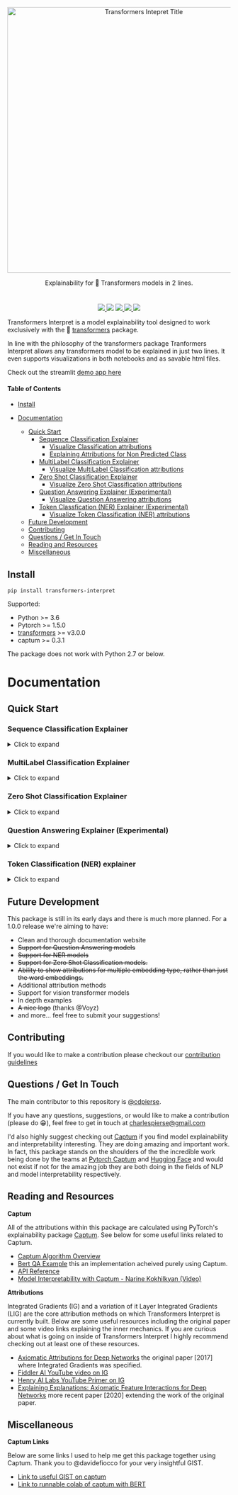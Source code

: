 <p align="center">
    <a id="transformers-intepret" href="#transformers-intepret">
        <img src="https://github.com/cdpierse/transformers-interpret/blob/master/images/tight%401920x_transparent.png" alt="Transformers Intepret Title" title="Transformers Intepret Title" width="600"/>
    </a>
</p>

<p align="center"> Explainability for 🤗 Transformers models in 2 lines.</p>

<h1 align="center"></h1>

<p align="center">
    <a href="https://opensource.org/licenses/Apache-2.0">
        <img src="https://img.shields.io/badge/License-Apache%202.0-blue.svg"/>
    </a>
    <img src="./images/coverage.svg">
    <a href="https://github.com/cdpierse/transformers-interpret/releases">
        <img src="https://img.shields.io/pypi/v/transformers_interpret?label=version"/>
    </a>
    <a href="https://app.circleci.com/pipelines/github/cdpierse/transformers-interpret">
        <img src="https://circleci.com/gh/cdpierse/transformers-interpret.svg?style=shield&circle-token=de18bfcb7476a5a47b8ad39b8cb1d61f5ae9ed52">
    </a>
        <a href="https://pepy.tech/project/transformers-interpret">
        <img src="https://static.pepy.tech/personalized-badge/transformers-interpret?period=total&units=abbreviation&left_color=black&right_color=brightgreen&left_text=Downloads">
    </a>
</p>

Transformers Interpret is a model explainability tool designed to work exclusively with the 🤗 [transformers][transformers] package.

In line with the philosophy of the transformers package Tranformers Interpret allows any transformers model to be explained in just two lines. It even supports visualizations in both notebooks and as savable html files.

Check out the streamlit [demo app here](https://share.streamlit.io/cdpierse/transformers-interpret-streamlit/main/app.py)

#### Table of Contents

- [Install](#install)

- [Documentation](#documentation)
  - [Quick Start](#quick-start)
    - [Sequence Classification Explainer](#sequence-classification-explainer)
      - [Visualize Classification attributions](#visualize-classification-attributions)
      - [Explaining Attributions for Non Predicted Class](#explaining-attributions-for-non-predicted-class)
    - [MultiLabel Classification Explainer](#sequence-classification-explainer)
      - [Visualize MultiLabel Classification attributions](#visualize-multilabel-attributions)
    - [Zero Shot Classification Explainer](#zero-shot-classification-explainer)
      - [Visualize Zero Shot Classification attributions](#visualize-zero-shot-classification-attributions)
    - [Question Answering Explainer (Experimental)](#question-answering-explainer-experimental)
      - [Visualize Question Answering attributions](#visualize-question-answering-attributions)
    - [Token Classfication (NER) Explainer (Experimental)](#token-classification-ner-explainer)
      - [Visualize Token Classification (NER) attributions](#visualize-ner-attributions)
  - [Future Development](#future-development)
  - [Contributing](#contributing)
  - [Questions / Get In Touch](#questions--get-in-touch)
  - [Reading and Resources](#reading-and-resources)
  - [Miscellaneous](#miscellaneous)

<a name="install"/>

## Install

```posh
pip install transformers-interpret
```

Supported:

- Python >= 3.6
- Pytorch >= 1.5.0
- [transformers][transformers] >= v3.0.0
- captum >= 0.3.1

The package does not work with Python 2.7 or below.

# Documentation

## Quick Start


### Sequence Classification Explainer

<details><summary>Click to expand</summary>

Let's start by initializing a transformers' model and tokenizer, and running it through the `SequenceClassificationExplainer`.

For this example we are using `distilbert-base-uncased-finetuned-sst-2-english`, a distilbert model finetuned on a sentiment analysis task.

```python
from transformers import AutoModelForSequenceClassification, AutoTokenizer
model_name = "distilbert-base-uncased-finetuned-sst-2-english"
model = AutoModelForSequenceClassification.from_pretrained(model_name)
tokenizer = AutoTokenizer.from_pretrained(model_name)

# With both the model and tokenizer initialized we are now able to get explanations on an example text.

from transformers_interpret import SequenceClassificationExplainer
cls_explainer = SequenceClassificationExplainer(
    model,
    tokenizer)
word_attributions = cls_explainer("I love you, I like you")
```

Which will return the following list of tuples:

```python
>>> word_attributions
[('[CLS]', 0.0),
 ('i', 0.2778544699186709),
 ('love', 0.7792370723380415),
 ('you', 0.38560088858031094),
 (',', -0.01769750505546915),
 ('i', 0.12071898121557832),
 ('like', 0.19091105304734457),
 ('you', 0.33994871536713467),
 ('[SEP]', 0.0)]
```

Positive attribution numbers indicate a word contributes positively towards the predicted class, while negative numbers indicate a word contributes negatively towards the predicted class. Here we can see that **I love you** gets the most attention.

You can use `predicted_class_index` in case you'd want to know what the predicted class actually is:

```python
>>> cls_explainer.predicted_class_index
array(1)
```

And if the model has label names for each class, we can see these too using `predicted_class_name`:

```python
>>> cls_explainer.predicted_class_name
'POSITIVE'
```

#### Visualize Classification attributions

Sometimes the numeric attributions can be difficult to read particularly in instances where there is a lot of text. To help with that we also provide the `visualize()` method that utilizes Captum's in built viz library to create a HTML file highlighting the attributions.

If you are in a notebook, calls to the `visualize()` method will display the visualization in-line. Alternatively you can pass a filepath in as an argument and an HTML file will be created, allowing you to view the explanation HTML in your browser.

```python
cls_explainer.visualize("distilbert_viz.html")
```

<a href="https://github.com/cdpierse/transformers-interpret/blob/master/images/distilbert_example.png">
<img src="https://github.com/cdpierse/transformers-interpret/blob/master/images/distilbert_example.png" width="80%" height="80%" align="center"/>
</a>

#### Explaining Attributions for Non Predicted Class

Attribution explanations are not limited to the predicted class. Let's test a more complex sentence that contains mixed sentiments.

In the example below we pass `class_name="NEGATIVE"` as an argument indicating we would like the attributions to be explained for the **NEGATIVE** class regardless of what the actual prediction is. Effectively because this is a binary classifier we are getting the inverse attributions.

```python
cls_explainer = SequenceClassificationExplainer(model, tokenizer)
attributions = cls_explainer("I love you, I like you, I also kinda dislike you", class_name="NEGATIVE")
```

In this case, `predicted_class_name` still returns a prediction of the **POSITIVE** class, because the model has generated the same prediction but nonetheless we are interested in looking at the attributions for the negative class regardless of the predicted result.

```python
>>> cls_explainer.predicted_class_name
'POSITIVE'
```

But when we visualize the attributions we can see that the words "**...kinda dislike**" are contributing to a prediction of the "NEGATIVE"
class.

```python
cls_explainer.visualize("distilbert_negative_attr.html")
```

<a href="https://github.com/cdpierse/transformers-interpret/blob/master/images/distilbert_example_negative.png">
<img src="https://github.com/cdpierse/transformers-interpret/blob/master/images/distilbert_example_negative.png" width="80%" height="80%" align="center" />
</a>

Getting attributions for different classes is particularly insightful for multiclass problems as it allows you to inspect model predictions for a number of different classes and sanity-check that the model is "looking" at the right things.

For a detailed explanation of this example please checkout this [multiclass classification notebook.](notebooks/multiclass_classification_example.ipynb)


</details>

### MultiLabel Classification Explainer

<details><summary>Click to expand</summary>

This explainer is an extension of the `SequenceClassificationExplainer` and is thus compatible with all sequence classification models from the Transformers package. The key change in this explainer is that it caclulates attributions for each label in the model's config and returns a dictionary of word attributions w.r.t to each label. The `visualize()` method also displays a table of attributions with attributions calculated per label.

```python
from transformers import AutoModelForSequenceClassification, AutoTokenizer
from transformers_interpret import MultiLabelClassificationExplainer

model_name = "j-hartmann/emotion-english-distilroberta-base"
model = AutoModelForSequenceClassification.from_pretrained(model_name)
tokenizer = AutoTokenizer.from_pretrained(model_name)


cls_explainer = MultiLabelClassificationExplainer(model, tokenizer)


word_attributions = cls_explainer("There were many aspects of the film I liked, but it was frightening and gross in parts. My parents hated it.")
```
This produces a dictionary of word attributions mapping labels to a list of tuples for each word and it's attribution score.
<details><summary>Click to see word attribution dictionary</summary>

```python
>>> word_attributions
{'anger': [('<s>', 0.0),
           ('There', 0.09002208622000409),
           ('were', -0.025129709879675187),
           ('many', -0.028852677974079328),
           ('aspects', -0.06341968013631565),
           ('of', -0.03587626320752477),
           ('the', -0.014813095892961287),
           ('film', -0.14087587475098232),
           ('I', 0.007367876912617766),
           ('liked', -0.09816592066307557),
           (',', -0.014259517291745674),
           ('but', -0.08087144668471376),
           ('it', -0.10185214349220136),
           ('was', -0.07132244710777856),
           ('frightening', -0.4125361737439814),
           ('and', -0.021761663818889918),
           ('gross', -0.10423745223600908),
           ('in', -0.02383646952201854),
           ('parts', -0.027137622525091033),
           ('.', -0.02960415694062459),
           ('My', 0.05642774605113695),
           ('parents', 0.11146648216326158),
           ('hated', 0.8497975489280364),
           ('it', 0.05358116678115284),
           ('.', -0.013566277162080632),
           ('', 0.09293256725788422),
           ('</s>', 0.0)],
 'disgust': [('<s>', 0.0),
             ('There', -0.035296263203072),
             ('were', -0.010224922196739717),
             ('many', -0.03747571761725605),
             ('aspects', 0.007696321643436715),
             ('of', 0.0026740873113235107),
             ('the', 0.0025752851265661335),
             ('film', -0.040890035285783645),
             ('I', -0.014710007408208579),
             ('liked', 0.025696806663391577),
             (',', -0.00739107098314569),
             ('but', 0.007353791868893654),
             ('it', -0.00821368234753605),
             ('was', 0.005439709067819798),
             ('frightening', -0.8135974168445725),
             ('and', -0.002334953123414774),
             ('gross', 0.2366024374426269),
             ('in', 0.04314772995234148),
             ('parts', 0.05590472194035334),
             ('.', -0.04362554293972562),
             ('My', -0.04252694977895808),
             ('parents', 0.051580790911406944),
             ('hated', 0.5067406070057585),
             ('it', 0.0527491071885104),
             ('.', -0.008280280618652273),
             ('', 0.07412384603053103),
             ('</s>', 0.0)],
 'fear': [('<s>', 0.0),
          ('There', -0.019615758046045408),
          ('were', 0.008033402634196246),
          ('many', 0.027772367717635423),
          ('aspects', 0.01334130725685673),
          ('of', 0.009186049991879768),
          ('the', 0.005828877177384549),
          ('film', 0.09882910753644959),
          ('I', 0.01753565003544039),
          ('liked', 0.02062597344466885),
          (',', -0.004469530636560965),
          ('but', -0.019660439408176984),
          ('it', 0.0488084071292538),
          ('was', 0.03830859527501167),
          ('frightening', 0.9526443954511705),
          ('and', 0.02535156284103706),
          ('gross', -0.10635301961551227),
          ('in', -0.019190425328209065),
          ('parts', -0.01713006453323631),
          ('.', 0.015043169035757302),
          ('My', 0.017068079071414916),
          ('parents', -0.0630781275517486),
          ('hated', -0.23630028921273583),
          ('it', -0.056057044429020306),
          ('.', 0.0015102052077844612),
          ('', -0.010045048665404609),
          ('</s>', 0.0)],
 'joy': [('<s>', 0.0),
         ('There', 0.04881772670614576),
         ('were', -0.0379316152427468),
         ('many', -0.007955371089444285),
         ('aspects', 0.04437296429416574),
         ('of', -0.06407011137335743),
         ('the', -0.07331568926973099),
         ('film', 0.21588462483311055),
         ('I', 0.04885724513463952),
         ('liked', 0.5309510543276107),
         (',', 0.1339765195225006),
         ('but', 0.09394079060730279),
         ('it', -0.1462792330432028),
         ('was', -0.1358591558323458),
         ('frightening', -0.22184169339341142),
         ('and', -0.07504142930419291),
         ('gross', -0.005472075984252812),
         ('in', -0.0942152657437379),
         ('parts', -0.19345218754215965),
         ('.', 0.11096247277185402),
         ('My', 0.06604512262645984),
         ('parents', 0.026376541098236207),
         ('hated', -0.4988319510231699),
         ('it', -0.17532499366236615),
         ('.', -0.022609976138939034),
         ('', -0.43417114685294833),
         ('</s>', 0.0)],
 'neutral': [('<s>', 0.0),
             ('There', 0.045984598036642205),
             ('were', 0.017142566357474697),
             ('many', 0.011419348619472542),
             ('aspects', 0.02558593440287365),
             ('of', 0.0186162232003498),
             ('the', 0.015616416841815963),
             ('film', -0.021190511300570092),
             ('I', -0.03572427925026324),
             ('liked', 0.027062554960050455),
             (',', 0.02089914209290366),
             ('but', 0.025872618597570115),
             ('it', -0.002980407262316265),
             ('was', -0.022218157611174086),
             ('frightening', -0.2982516449116045),
             ('and', -0.01604643529040792),
             ('gross', -0.04573829263548096),
             ('in', -0.006511536166676108),
             ('parts', -0.011744224307968652),
             ('.', -0.01817041167875332),
             ('My', -0.07362312722231429),
             ('parents', -0.06910711601816408),
             ('hated', -0.9418903509267312),
             ('it', 0.022201795222373488),
             ('.', 0.025694319747309045),
             ('', 0.04276690822325994),
             ('</s>', 0.0)],
 'sadness': [('<s>', 0.0),
             ('There', 0.028237893283377526),
             ('were', -0.04489910545229568),
             ('many', 0.004996044977269471),
             ('aspects', -0.1231292680125582),
             ('of', -0.04552690725956671),
             ('the', -0.022077819961347042),
             ('film', -0.14155752357877663),
             ('I', 0.04135347872193571),
             ('liked', -0.3097732540526099),
             (',', 0.045114660009053134),
             ('but', 0.0963352125332619),
             ('it', -0.08120617610094617),
             ('was', -0.08516150809170213),
             ('frightening', -0.10386889639962761),
             ('and', -0.03931986389970189),
             ('gross', -0.2145059013625132),
             ('in', -0.03465423285571697),
             ('parts', -0.08676627134611635),
             ('.', 0.19025217371906333),
             ('My', 0.2582092561303794),
             ('parents', 0.15432351476960307),
             ('hated', 0.7262186310977987),
             ('it', -0.029160655114499095),
             ('.', -0.002758524253450406),
             ('', -0.33846410359182094),
             ('</s>', 0.0)],
 'surprise': [('<s>', 0.0),
              ('There', 0.07196110795254315),
              ('were', 0.1434314520711312),
              ('many', 0.08812238369489701),
              ('aspects', 0.013432396769890982),
              ('of', -0.07127508805657243),
              ('the', -0.14079766624810955),
              ('film', -0.16881201614906485),
              ('I', 0.040595668935112135),
              ('liked', 0.03239855530171577),
              (',', -0.17676382558158257),
              ('but', -0.03797939330341559),
              ('it', -0.029191325089641736),
              ('was', 0.01758013584108571),
              ('frightening', -0.221738963726823),
              ('and', -0.05126920277135527),
              ('gross', -0.33986913466614044),
              ('in', -0.018180366628697),
              ('parts', 0.02939418603252064),
              ('.', 0.018080129971003226),
              ('My', -0.08060162218059498),
              ('parents', 0.04351719139081836),
              ('hated', -0.6919028585285265),
              ('it', 0.0009574844165327357),
              ('.', -0.059473118237873344),
              ('', -0.465690452620123),
              ('</s>', 0.0)]}
```
</details>


#### Visualize MultiLabel Classification attributions

Sometimes the numeric attributions can be difficult to read particularly in instances where there is a lot of text. To help with that we also provide the `visualize()` method that utilizes Captum's in built viz library to create a HTML file highlighting the attributions. For this explainer attributions will be show w.r.t to each label.

If you are in a notebook, calls to the `visualize()` method will display the visualization in-line. Alternatively you can pass a filepath in as an argument and an HTML file will be created, allowing you to view the explanation HTML in your browser.

```python
cls_explainer.visualize("multilabel_viz.html")
```

<a href="https://github.com/cdpierse/transformers-interpret/blob/master/images/multilabel_example.png">
<img src="https://github.com/cdpierse/transformers-interpret/blob/master/images/multilabel_example.png" width="80%" height="80%" align="center"/>
</a>


</details>

### Zero Shot Classification Explainer

<details><summary>Click to expand</summary>



_Models using this explainer must be previously trained on NLI classification downstream tasks and have a label in the model's config called either "entailment" or "ENTAILMENT"._

This explainer allows for attributions to be calculated for zero shot classification like models. In order to achieve this we use the same methodology employed by Hugging face. For those not familiar method employed by Hugging Face to achieve zero shot classification the way this works is by exploiting the "entailment" label of NLI models. Here is a [link](https://arxiv.org/abs/1909.00161) to a paper explaining more about it. A list of NLI models guaranteed to be compatible with this explainer can be found on the [model hub](https://huggingface.co/models?filter=pytorch&pipeline_tag=zero-shot-classification).

Let's start by initializing a transformers' sequence classification model and tokenizer trained specifically on a NLI task, and passing it to the ZeroShotClassificationExplainer.

For this example we are using `facebook/bart-large-mnli` which is a checkpoint for a bart-large model trained on the
[MNLI dataset](https://huggingface.co/datasets/multi_nli). This model typically predicts whether a sentence pair are an entailment, neutral, or a contradiction, however for zero-shot we only look the entailment label.

Notice that we pass our own custom labels `["finance", "technology", "sports"]` to the class instance. Any number of labels can be passed including as little as one. Whichever label scores highest for entailment can be accessed via `predicted_label`, however the attributions themselves are calculated for every label. If you want to see the attributions for a particular label it is recommended just to pass in that one label and then the attributions will be guaranteed to be calculated w.r.t. that label.

```python
from transformers import AutoModelForSequenceClassification, AutoTokenizer
from transformers_interpret import ZeroShotClassificationExplainer

tokenizer = AutoTokenizer.from_pretrained("facebook/bart-large-mnli")

model = AutoModelForSequenceClassification.from_pretrained("facebook/bart-large-mnli")


zero_shot_explainer = ZeroShotClassificationExplainer(model, tokenizer)


word_attributions = zero_shot_explainer(
    "Today apple released the new Macbook showing off a range of new features found in the proprietary silicon chip computer. ",
    labels = ["finance", "technology", "sports"],
)

```

Which will return the following dict of attribution tuple lists for each label:

```python
>>> word_attributions
{'finance': [('<s>', 0.0),
  ('Today', 0.0),
  ('apple', -0.016100065046282107),
  ('released', 0.3348383988281792),
  ('the', -0.8932952916127369),
  ('new', 0.14207183688642497),
  ('Mac', 0.016309545780430777),
  ('book', -0.06956802041125129),
  ('showing', -0.12661404114316252),
  ('off', -0.11470154900720078),
  ('a', -0.03299250484912159),
  ('range', -0.002532332125100561),
  ('of', -0.022451943898971004),
  ('new', -0.01859870581213379),
  ('features', -0.020774327263810944),
  ('found', -0.007734346326330102),
  ('in', 0.005100588658589585),
  ('the', 0.04711084622588314),
  ('proprietary', 0.046352064964644286),
  ('silicon', -0.0033502000158946127),
  ('chip', -0.010419324929115785),
  ('computer', -0.11507972995022273),
  ('.', 0.12237840300907425)],
 'technology': [('<s>', 0.0),
  ('Today', 0.0),
  ('apple', 0.22505152647747717),
  ('released', -0.16164146624851905),
  ('the', 0.5026975657258089),
  ('new', 0.052589263167955536),
  ('Mac', 0.2528325960993759),
  ('book', -0.06445090203729663),
  ('showing', -0.21204922293777534),
  ('off', 0.06319714817612732),
  ('a', 0.032048012090796815),
  ('range', 0.08553079346908955),
  ('of', 0.1409201107994034),
  ('new', 0.0515261917112576),
  ('features', -0.09656406466213506),
  ('found', 0.02336613296843605),
  ('in', -0.0011649894272190678),
  ('the', 0.14229640664777807),
  ('proprietary', -0.23169065661847646),
  ('silicon', 0.5963924257008087),
  ('chip', -0.19908474233975806),
  ('computer', 0.030620295844734646),
  ('.', 0.1995076958535378)],
 'sports': [('<s>', 0.0),
  ('Today', 0.0),
  ('apple', 0.1776618164760026),
  ('released', 0.10067773539491479),
  ('the', 0.4813466937627506),
  ('new', -0.018555244191949295),
  ('Mac', 0.016338241133536224),
  ('book', 0.39311969562943677),
  ('showing', 0.03579210145504227),
  ('off', 0.0016710813632476176),
  ('a', 0.04367940034297261),
  ('range', 0.06076859006993011),
  ('of', 0.11039711284328052),
  ('new', 0.003932416031994724),
  ('features', -0.009660883377622588),
  ('found', -0.06507586539836184),
  ('in', 0.2957812911667922),
  ('the', 0.1584106228974514),
  ('proprietary', 0.0005789280604917397),
  ('silicon', -0.04693795680472678),
  ('chip', -0.1699508539245465),
  ('computer', -0.4290823663975582),
  ('.', 0.469314992542427)]}
```

We can find out which label was predicted with:

```python
>>> zero_shot_explainer.predicted_label
'technology'
```

#### Visualize Zero Shot Classification attributions

For the `ZeroShotClassificationExplainer` the visualize() method returns a table similar to the `SequenceClassificationExplainer` but with attributions for every label.

```python
zero_shot_explainer.visualize("zero_shot.html")
```

<a href="https://github.com/cdpierse/transformers-interpret/blob/master/images/zero_shot_example.png">
<img src="https://github.com/cdpierse/transformers-interpret/blob/master/images/zero_shot_example.png" width="100%" height="100%" align="center" />
</a>

</details>

### Question Answering Explainer (Experimental)

<details><summary>Click to expand</summary>

_This is currently an experimental explainer under active development and is not yet fully tested. The explainers' API is subject to change as are the attribution methods, if you find any bugs please let me know._

Let's start by initializing a transformers' Question Answering model and tokenizer, and running it through the `QuestionAnsweringExplainer`.

For this example we are using `bert-large-uncased-whole-word-masking-finetuned-squad`, a bert model finetuned on a SQuAD.

```python
from transformers import AutoModelForQuestionAnswering, AutoTokenizer
from transformers_interpret import QuestionAnsweringExplainer

tokenizer = AutoTokenizer.from_pretrained("bert-large-uncased-whole-word-masking-finetuned-squad")
model = AutoModelForQuestionAnswering.from_pretrained("bert-large-uncased-whole-word-masking-finetuned-squad")

qa_explainer = QuestionAnsweringExplainer(
    model,
    tokenizer,
)

context = """
In Artificial Intelligence and machine learning, Natural Language Processing relates to the usage of machines to process and understand human language.
Many researchers currently work in this space.
"""

word_attributions = qa_explainer(
    "What is natural language processing ?",
    context,
)
```

Which will return the following dict containing word attributions for both the predicted start and end positions for the answer.

```python
>>> word_attributions
{'start': [('[CLS]', 0.0),
  ('what', 0.9177170660377296),
  ('is', 0.13382234898765258),
  ('natural', 0.08061747350142005),
  ('language', 0.013138062762511409),
  ('processing', 0.11135923869816286),
  ('?', 0.00858057388924361),
  ('[SEP]', -0.09646373141894966),
  ('in', 0.01545633993975799),
  ('artificial', 0.0472082598707737),
  ('intelligence', 0.026687249355110867),
  ('and', 0.01675371260058537),
  ('machine', -0.08429502436554961),
  ('learning', 0.0044827685126163355),
  (',', -0.02401013152520878),
  ('natural', -0.0016756080249823537),
  ('language', 0.0026815068421401885),
  ('processing', 0.06773157580722854),
  ('relates', 0.03884601576992908),
  ('to', 0.009783797821526368),
  ('the', -0.026650922910540952),
  ('usage', -0.010675019721821147),
  ('of', 0.015346787885898537),
  ('machines', -0.08278008270160107),
  ('to', 0.12861387892768839),
  ('process', 0.19540146386642743),
  ('and', 0.009942879959615826),
  ('understand', 0.006836894853320319),
  ('human', 0.05020451122579102),
  ('language', -0.012980795199301),
  ('.', 0.00804358248127772),
  ('many', 0.02259009321498161),
  ('researchers', -0.02351650942555469),
  ('currently', 0.04484573078852946),
  ('work', 0.00990399948294476),
  ('in', 0.01806961211334615),
  ('this', 0.13075899776164499),
  ('space', 0.004298315347838973),
  ('.', -0.003767904539347979),
  ('[SEP]', -0.08891544093454595)],
 'end': [('[CLS]', 0.0),
  ('what', 0.8227231947501547),
  ('is', 0.0586864942952253),
  ('natural', 0.0938903563379123),
  ('language', 0.058596976016400674),
  ('processing', 0.1632374290269829),
  ('?', 0.09695686057123237),
  ('[SEP]', -0.11644447033554006),
  ('in', -0.03769172371919206),
  ('artificial', 0.06736158404049886),
  ('intelligence', 0.02496399001288386),
  ('and', -0.03526028847762427),
  ('machine', -0.20846431491771975),
  ('learning', 0.00904892847529654),
  (',', -0.02949905488474854),
  ('natural', 0.011024507784743872),
  ('language', 0.0870741751282507),
  ('processing', 0.11482449622317169),
  ('relates', 0.05008962090922852),
  ('to', 0.04079118393166258),
  ('the', -0.005069048880616451),
  ('usage', -0.011992752445836278),
  ('of', 0.01715183316135495),
  ('machines', -0.29823535624026265),
  ('to', -0.0043760160855057925),
  ('process', 0.10503217484645223),
  ('and', 0.06840313586976698),
  ('understand', 0.057184000619403944),
  ('human', 0.0976805947708315),
  ('language', 0.07031163646606695),
  ('.', 0.10494566513897102),
  ('many', 0.019227154676079487),
  ('researchers', -0.038173913797800885),
  ('currently', 0.03916641120002003),
  ('work', 0.03705371672439422),
  ('in', -0.0003155975107591203),
  ('this', 0.17254932354022232),
  ('space', 0.0014311439625599323),
  ('.', 0.060637932829867736),
  ('[SEP]', -0.09186286505530596)]}
```

We can get the text span for the predicted answer with:

```python
>>> qa_explainer.predicted_answer
'usage of machines to process and understand human language'
```

#### Visualize Question Answering attributions

For the `QuestionAnsweringExplainer` the visualize() method returns a table with two rows. The first row represents the attributions for the answers' start position and the second row represents the attributions for the answers' end position.

```python
qa_explainer.visualize("bert_qa_viz.html")
```

<a href="https://github.com/cdpierse/transformers-interpret/blob/master/images/bert_qa_explainer.png">
<img src="https://github.com/cdpierse/transformers-interpret/blob/master/images/bert_qa_explainer.png" width="120%" height="120%" align="center" />
</a>

</details>



### Token Classification (NER) explainer
<details><summary>Click to expand</summary>

_This is currently an experimental explainer under active development and is not yet fully tested. The explainers' API is subject to change as are the attribution methods, if you find any bugs please let me know._

Let's start by initializing a transformers' Token Classfication model and tokenizer, and running it through the `TokenClassificationExplainer`.

For this example we are using `dslim/bert-base-NER`, a bert model finetuned on the CoNLL-2003 Named Entity Recognition dataset.



```python
from transformers import AutoModelForTokenClassification, AutoTokenizer
from transformers_interpret import TokenClassificationExplainer

model = AutoModelForTokenClassification.from_pretrained('dslim/bert-base-NER')
tokenizer = AutoTokenizer.from_pretrained('dslim/bert-base-NER')

ner_explainer = TokenClassificationExplainer(
    model,
    tokenizer,
)

sample_text = "We visited Paris last weekend, where Emmanuel Macron lives."

word_attributions = ner_explainer(sample_text, ignored_labels=['O'])

```

In order to reduce the number of attributions that are calculated, we tell the explainer to ignore the tokens that whose predicted label is `'O'`.  We could also tell the explainer to ignore certain indexes providing a list as argument of the parameter `ignored_indexes`.

Which will return the following dict of including the predicted label and the attributions for each of token, except those which were predicted as 'O':

```python
>>> word_attributions
{'paris': {'label': 'B-LOC',
  'attribution_scores': [('[CLS]', 0.0),
   ('we', -0.014352325471387907),
   ('visited', 0.32915222186559123),
   ('paris', 0.9086791784795596),
   ('last', 0.15181203147624034),
   ('weekend', 0.14400210630677038),
   (',', 0.01899744327012935),
   ('where', -0.039402005463239465),
   ('emmanuel', 0.061095284002642025),
   ('macro', 0.004192922551105228),
   ('##n', 0.09446355513057757),
   ('lives', -0.028724312616455003),
   ('.', 0.08099007392937585),
   ('[SEP]', 0.0)]},
 'emmanuel': {'label': 'B-PER',
  'attribution_scores': [('[CLS]', 0.0),
   ('we', -0.006933030636686712),
   ('visited', 0.10396962390436904),
   ('paris', 0.14540758744233165),
   ('last', 0.08024018944451371),
   ('weekend', 0.10687970996804418),
   (',', 0.1793198466387937),
   ('where', 0.3436407835483767),
   ('emmanuel', 0.8774892642652167),
   ('macro', 0.03559399361048316),
   ('##n', 0.1516315604785551),
   ('lives', 0.07056441327498127),
   ('.', -0.025820924624605487),
   ('[SEP]', 0.0)]},
 'macro': {'label': 'I-PER',
  'attribution_scores': [('[CLS]', 0.0),
   ('we', 0.05578067326280157),
   ('visited', 0.00857021283406586),
   ('paris', 0.16559056506114297),
   ('last', 0.08285256685903823),
   ('weekend', 0.10468727443796395),
   (',', 0.09949509071515888),
   ('where', 0.3642458274356929),
   ('emmanuel', 0.7449335213978788),
   ('macro', 0.3794625659183485),
   ('##n', -0.2599031433800762),
   ('lives', 0.20563450682196147),
   ('.', -0.015607017319486929),
   ('[SEP]', 0.0)]},
 '##n': {'label': 'I-PER',
  'attribution_scores': [('[CLS]', 0.0),
   ('we', 0.025194121717285252),
   ('visited', -0.007415022865239864),
   ('paris', 0.09478357303107598),
   ('last', 0.06927939834474463),
   ('weekend', 0.0672008033510708),
   (',', 0.08316907214363504),
   ('where', 0.3784915854680165),
   ('emmanuel', 0.7729352621546081),
   ('macro', 0.4148652759139777),
   ('##n', -0.20853534512145033),
   ('lives', 0.09445057087678274),
   ('.', -0.094274985907366),
   ('[SEP]', 0.0)]},
 '[SEP]': {'label': 'B-LOC',
  'attribution_scores': [('[CLS]', 0.0),
   ('we', -0.3694351403796742),
   ('visited', 0.1699038407402483),
   ('paris', 0.5461587414992369),
   ('last', 0.0037948102770307517),
   ('weekend', 0.1628100955702496),
   (',', 0.4513093410909263),
   ('where', -0.09577409464161038),
   ('emmanuel', 0.48499459835388914),
   ('macro', -0.13528905587653023),
   ('##n', 0.14362969934754344),
   ('lives', -0.05758007024257254),
   ('.', -0.13970977266152554),
   ('[SEP]', 0.0)]}}
```

#### Visualize NER attributions
For the `TokenClassificationExplainer` the visualize() method returns a table with as many rows as tokens.

```python
ner_explainer.visualize("bert_ner_viz.html")
```

<a href="https://github.com/cdpierse/transformers-interpret/blob/master/images/bert_ner_explainer.png">
<img src="https://github.com/cdpierse/transformers-interpret/blob/master/images/bert_ner_explainer.png" width="120%" height="120%" align="center" />
</a>


For more details about how the `TokenClassificationExplainer` works, you can check the notebook [notebooks/ner_example.ipynb](notebooks/ner_example.ipynb).

</details>

<a name="future"/>

## Future Development

This package is still in its early days and there is much more planned. For a 1.0.0 release we're aiming to have:

- Clean and thorough documentation website
- ~~Support for Question Answering models~~
- ~~Support for NER models~~
- ~~Support for Zero Shot Classification models.~~
- ~~Ability to show attributions for multiple embedding type, rather than just the word embeddings.~~
- Additional attribution methods
- Support for vision transformer models
- In depth examples
- ~~A nice logo~~ (thanks @Voyz)
- and more... feel free to submit your suggestions!

<a name="contributing"/>

## Contributing

If you would like to make a contribution please checkout our [contribution guidelines](https://github.com/cdpierse/transformers-interpret/blob/master/CONTRIBUTING.md)

<a name="contact"/>

## Questions / Get In Touch

The main contributor to this repository is [@cdpierse](https://github.com/cdpierse).

If you have any questions, suggestions, or would like to make a contribution (please do 😁), feel free to get in touch at charlespierse@gmail.com

I'd also highly suggest checking out [Captum](https://captum.ai/) if you find model explainability and interpretability interesting. They are doing amazing and important work. In fact, this package stands on the shoulders of the the incredible work being done by the teams at [Pytorch Captum](https://captum.ai/) and [Hugging Face](https://huggingface.co/) and would not exist if not for the amazing job they are both doing in the fields of NLP and model interpretability respectively.

## Reading and Resources

<a name="reading-resources"/>

**Captum**

All of the attributions within this package are calculated using PyTorch's explainability package [Captum](https://captum.ai/). See below for some useful links related to Captum.

- [Captum Algorithm Overview](https://captum.ai/docs/algorithms)
- [Bert QA Example](https://captum.ai/tutorials/Bert_SQUAD_Interpret) this an implementation acheived purely using Captum.
- [API Reference](https://captum.ai/api/)
- [Model Interpretability with Captum - Narine Kokhilkyan (Video)](https://www.youtube.com/watch?v=iVSIFm0UN9I)

**Attributions**

Integrated Gradients (IG) and a variation of it Layer Integrated Gradients (LIG) are the core attribution methods on which Transformers Interpret is currently built. Below are some useful resources including the original paper and some video links explaining the inner mechanics. If you are curious about what is going on inside of Transformers Interpret I highly recommend checking out at least one of these resources.

- [Axiomatic Attributions for Deep Networks](https://arxiv.org/abs/1703.01365) the original paper [2017] where Integrated Gradients was specified.
- [Fiddler AI YouTube video on IG](https://www.youtube.com/watch?v=9AaDc35JYiI)
- [Henry AI Labs YouTube Primer on IG](https://www.youtube.com/watch?v=MB8KYX5UzKw)
- [Explaining Explanations: Axiomatic Feature Interactions for Deep Networks](http://export.arxiv.org/abs/2002.04138) more recent paper [2020] extending the work of the original paper.

## Miscellaneous

**Captum Links**

Below are some links I used to help me get this package together using Captum. Thank you to @davidefiocco for your very insightful GIST.

- [Link to useful GIST on captum](https://gist.github.com/davidefiocco/3e1a0ed030792230a33c726c61f6b3a5)
- [Link to runnable colab of captum with BERT](https://colab.research.google.com/drive/1snFbxdVDtL3JEFW7GNfRs1PZKgNHfoNz)

[transformers]: https://huggingface.co/transformers/
